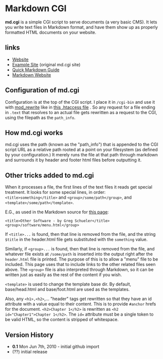 # Markdown CGI

**md.cgi** is a simple CGI script to serve documents (a very basic CMS). It lets you write text files in Markdown format, and have them show up as properly formatted HTML documents on your website.

## links

* [Website](http://github.com/gschueler/mdcgi)
* [Example Site](http://greg.vario.us/software/markdown.html) (original md.cgi site)
* [Quick Markdown Guide](http://github.com/gschueler/mdcgi/blob/master/markdown.txt)
* [Markdown Website](http://daringfireball.net/projects/markdown)

## Configuration of md.cgi

Configuration is at the top of the CGI script. I place it in `/cgi-bin` and use it with [mod_rewrite][1] like in [this .htaccess file][2] . So any request for a file ending in `.text` that resolves to an actual file gets rewritten as a request to the CGI, using the filepath as the `path_info`.

[1]:http://httpd.apache.org/docs/mod/mod_rewrite.html
[2]:http://github.com/gschueler/mdcgi/blob/master/md.htaccess

## How md.cgi works

md.cgi uses the path (known as the "path_info") that is appended to the CGI script URL as a relative path rooted at a point on your filesystem (as defined by your configuration.) It merely runs the file at that path through markdown and surrounds it by header and footer html files before outputting it.

## Other tricks added to md.cgi

When it processes a file, the first lines of the text files it reads get special treatment. It looks for some special lines, in order: `<title>something</title>` and `<group>/some/path</group>`, and `<template>/some/path</template>`.

E.G., as used in the Markdown source for [this page](http://greg.vario.us/software/markdown.html):

    <title>Other Software - by Greg Schueler</title>
    <group>/software/menu.html</group>

If `<title>...` is found, then that line is removed from the file, and the string `$title` in the header.html file gets substituted with the `something` value.

Similarly, if `<group>...` is found, then that line is removed from the file, and whatever file exists at `/some/path` is inserted into the output right after the `header.html` file is printed. The purpose of this is to allow a "menu" file to be included. This page uses that to include links to the other related files seen above. The `<group>` file is also interpreted through Markdown, so it can be written just as easily as the rest of the content if you wish.

`<template>` is used to change the template base dir. By default, base/head.html and base/foot.html are used as the templates.

Also, any `<h1>,<h2>`,... "header" tags get rewritten so that they have an id attribute with a value equal to their content. This is to provide `#anchor` hrefs for the document. `<h2>Chapter 1</h2>` is rewritten as `<h2 id="Chapter1">Chapter 1</h2>`. The `id=` attribute must be a single token to be valid HTML, so the content is stripped of whitespace.

## Version History

* **0.1** Mon Jun 7th, 2010 - initial github import
* (??) initial release 
